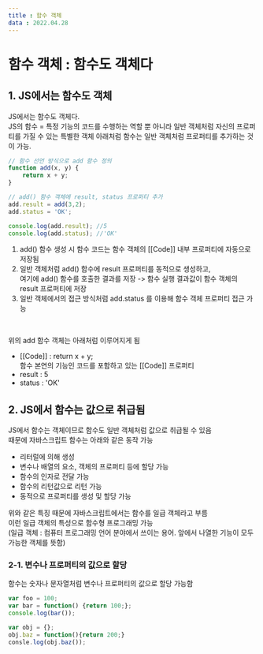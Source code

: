 ```yaml
---
title : 함수 객체  
data : 2022.04.28
---
```


# 함수 객체 : 함수도 객체다

## 1. JS에서는 함수도 객체
JS에서는 함수도 객체다.  
JS의 함수 = 특정 기능의 코드를 수행하는 역할 뿐 아니라 일반 객체처럼 자신의 프로퍼티를 가질 수 있는 특별한 객체
아래처럼 함수는 일반 객체처럼 프로퍼티를 추가하는 것이 가능.
```js
// 함수 선언 방식으로 add 함수 정의
function add(x, y) {
    return x + y;
}

// add() 함수 객체에 result, status 프로퍼티 추가
add.result = add(3,2);
add.status = 'OK';

console.log(add.result); //5
console.log(add.status); //'OK'
```
1. add() 함수 생성 시 함수 코드는 함수 객체의 [[Code]] 내부 프로퍼티에 자동으로 저장됨
2. 일반 객체처럼 add() 함수에 result 프로퍼티를 동적으로 생성하고,  
   여기에 add() 함수를 호출한 결과를 저장 -> 함수 실행 결과값이 함수 객체의 result 프로퍼티에 저장 
3. 일반 객체에서의 접근 방식처럼 add.status 를 이용해 함수 객체 프로퍼티 접근 가능

<br>

위의 add 함수 객체는 아래처럼 이루어지게 됨  
* [[Code]] : return x + y;  
  함수 본연의 기능인 코드를 포함하고 있는 [[Code]] 프로퍼티
* result : 5
* status : 'OK'



## 2. JS에서 함수는 값으로 취급됨
JS에서 함수는 객체이므로 함수도 일반 객체처럼 값으로 취급될 수 있음  
때문에 자바스크립트 함수는 아래와 같은 동작 가능
* 리터럴에 의해 생성
* 변수나 배열의 요소, 객체의 프로퍼티 등에 할당 가능
* 함수의 인자로 전달 가능
* 함수의 리턴값으로 리턴 가능
* 동적으로 프로퍼티를 생성 및 할당 가능

위와 같은 특징 때문에 자바스크립트에서는 함수를 일급 객체라고 부름  
이런 일급 객체의 특성으로 함수형 프로그래밍 가능  
(일급 객체 : 컴퓨터 프로그래밍 언어 분야에서 쓰이는 용어. 앞에서 나열한 기능이 모두 가능한 객체를 뜻함)  

### 2-1. 변수나 프로퍼티의 값으로 할당
함수는 숫자나 문자열처럼 변수나 프로퍼티의 값으로 할당 가능함
```js
var foo = 100;
var bar = function() {return 100;};
console.log(bar());

var obj = {};
obj.baz = function(){return 200;}
consle.log(obj.baz());
```
